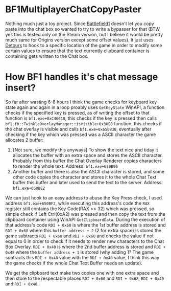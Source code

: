 # BF1MultiplayerChatCopyPaster

Nothing much just a toy project. Since [Battlefield1](https://store.steampowered.com/app/1238840/Battlefield_1/) doesn't let you copy paste into the chat box so wanted to try to write a bypasser for that (BTW, yes this is tested only on the Steam version, but I believe it would be pretty much same for Origins version except some offset values). It just uses [Detours](https://github.com/microsoft/Detours) to hook to a specific location of the game in order to modify some certain values to ensure that the text currently clipboard container is containing gets written to the Chat box.

# How BF1 handles it's chat message insert?
So far after wasting 6-8 hours I think the game checks for keyboard key state again and again in a loop proably uses `GetKeyState` WinAPI, a function checks if the specified key is pressed, as of writing the offset to that function is `bf1.exe+0xC46610`, this checks if the key is pressed then calls `bf1.fb::TwinkleOverlayManager::isVisible+0x38E0` function, this checks if the chat overlay is visible and calls `bf1.exe+0x650830`, eventually after checking if the key which was pressed was a ASCII character the game allocates 2 buffer:
  1. [Not sure, we modify this anyways] To show the text nice and tiday it allocates the buffer with an extra space and stores the ASCII character. Probably from this buffer the Chat Overlay Renderer copies characters to render the whole text. Address: `bf1.exe+650B96`
  2. Another buffer and there is also the ASCII character is stored, and some other code copies the character and stores it to the whole Chat Text buffer this buffer and later used to send the text to the server. Address: `bf1.exe+650BE2`

We can just hook to an easy address to abuse the Key Press check, I used address `bf1.exe+650BF2`, while executing this address's code the `RAX` register still contains the Key Code(RAX >> 32) which was pressed, so simple check if Left Ctrl(0xA2) was pressed and then copy the text from the clipboard container using WinAPI `GetClipboardData`. During the execution of that address's code `RDI + 0x60` is where the 1st buffer address is stored and `RDI + 0x68` where this `buffer address + 2` (2 for extra space) is stored the game subtracts `RDI + 0x68` and `RDI + 0x60` and checks the value if not equal to 0 in order to check if it needs to render new characters to the Chat Box Overlay. `RDI + 0x40` is where the 2nd buffer address is stored and `RDI + 0x48` where the `buffer address + 1` is stored (why adding 1? The game subtracts this `RDI + 0x48` value with the `RDI + 0x40` value, I think this way the game checks if the whole Chat Text Buffer needs an update).

We get the clipboard text make two copies one with one extra space and then store to the respectable places `RDI + 0x60` and `RDI + 0x68`, `RDI + 0x40` and `RDI + 0x48`.
